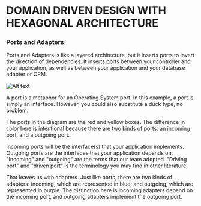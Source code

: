 # DOMAIN DRIVEN DESIGN WITH HEXAGONAL ARCHITECTURE

### Ports and Adapters

Ports and Adapters is like a layered architecture, but it inserts ports to invert the direction of dependencies. It inserts ports between your controller and your application, as well as between your application and your database adapter or ORM.

<img src="https://8thlight.com/blog/assets/posts/2021-05-18-a-color-coded-guide-to-ports-and-adapters/ports-and-adapters-906034dd0d7b95453b0426613281116f6cf9a371e6b82f2abb8d2eada800d8dd.svg" alt="Alt text" title="Optional title">

A port is a metaphor for an Operating System port. In this example, a port is simply an interface. However, you could also substitute a duck type, no problem.

The ports in the diagram are the red and yellow boxes. The difference in color here is intentional because there are two kinds of ports: an incoming port, and a outgoing port.

Incoming ports will be the interface(s) that your application implements. Outgoing ports are the interfaces that your application depends on. "Incoming" and "outgoing" are the terms that our team adopted. "Driving port" and "driven port" is the terminology you may find in other literature.

That leaves us with adapters. Just like ports, there are two kinds of adapters: incoming, which are represented in blue; and outgoing, which are represented in purple. The distinction here is incoming adapters depend on the incoming port, and outgoing adapters implement the outgoing port.
